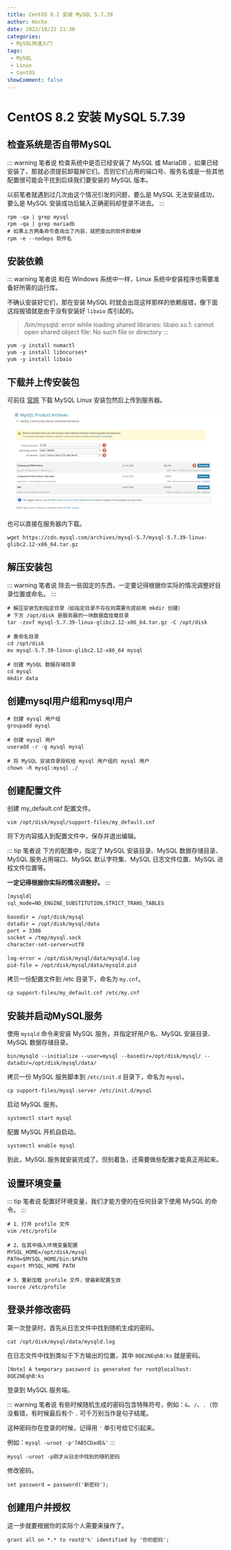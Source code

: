 ```yaml
---
title: CentOS 8.2 安装 MySQL 5.7.39
author: Hocho
date: 2022/10/22 21:30
categories:
 - MySQL快速入门
tags:
 - MySQL
 - Linux
 - CentOS
showComment: false
---
```


# CentOS 8.2 安装 MySQL 5.7.39

## 检查系统是否自带MySQL

::: warning 笔者说
检查系统中是否已经安装了 MySQL 或 MariaDB ，如果已经安装了，那就必须提前卸载掉它们，否则它们占用的端口号、服务名或是一些其他配置很可能会干扰到后续我们要安装的 MySQL 版本。   

以前笔者就遇到过几次由这个情况引发的问题，要么是 MySQL 无法安装成功，要么是 MySQL 安装成功后输入正确密码却登录不进去。
:::

```shell
rpm -qa | grep mysql
rpm -qa | grep mariadb
# 如果上方两条命令查询出了内容，就把查出的软件卸载掉
rpm -e --nodeps 软件名
```

## 安装依赖

::: warning 笔者说
和在 Windows 系统中一样，Linux 系统中安装程序也需要准备好所需的运行库。   

不确认安装好它们，那在安装 MySQL 时就会出现这样那样的依赖报错，像下面这段报错就是由于没有安装好 `libaio` 库引起的。  

>/bin/mysqld: error while loading shared libraries: libaio.so.1: cannot open shared object file: No such file or directory
:::

```shell
yum -y install numactl
yum -y install libncurses*
yum -y install libaio
```

## 下载并上传安装包

可前往 [官网](https://downloads.mysql.com/archives/community) 下载 MySQL Linux 安装包然后上传到服务器。

![202210222130166](../../../public/img/2022/10/22/202210222130166.png)

也可以直接在服务器内下载。

```shell
wget https://cdn.mysql.com/archives/mysql-5.7/mysql-5.7.39-linux-glibc2.12-x86_64.tar.gz
```

## 解压安装包

::: warning 笔者说
除去一些固定的东西，一定要记得根据你实际的情况调整好目录位置或命名。
:::

```shell
# 解压安装包到指定目录（如指定目录不存在则需要先提前用 mkdir 创建）
# 下方 /opt/disk 是服务器的一块数据盘挂载目录
tar -zxvf mysql-5.7.39-linux-glibc2.12-x86_64.tar.gz -C /opt/disk

# 重命名目录
cd /opt/disk
mv mysql-5.7.39-linux-glibc2.12-x86_64 mysql

# 创建 MySQL 数据存储目录
cd mysql
mkdir data
```

## 创建mysql用户组和mysql用户

```shell
# 创建 mysql 用户组
groupadd mysql

# 创建 mysql 用户
useradd -r -g mysql mysql

# 将 MySQL 安装目录授权给 mysql 用户组的 mysql 用户
chown -R mysql:mysql ./
```

## 创建配置文件

创建 my_default.cnf 配置文件。

```shell
vim /opt/disk/mysql/support-files/my_default.cnf
```

将下方内容插入到配置文件中，保存并退出编辑。

::: tip 笔者说
下方的配置中，指定了 MySQL 安装目录、MySQL 数据存储目录、MySQL 服务占用端口、MySQL 默认字符集、MySQL 日志文件位置、MySQL 进程文件位置等。  

**一定记得根据你实际的情况调整好。** 
:::

```shell
[mysqld]
sql_mode=NO_ENGINE_SUBSTITUTION,STRICT_TRANS_TABLES 

basedir = /opt/disk/mysql
datadir = /opt/disk/mysql/data
port = 3306
socket = /tmp/mysql.sock
character-set-server=utf8

log-error = /opt/disk/mysql/data/mysqld.log
pid-file = /opt/disk/mysql/data/mysqld.pid
```

拷贝一份配置文件到 /etc 目录下，命名为 `my.cnf`。

```shell
cp support-files/my_default.cnf /etc/my.cnf
```

## 安装并启动MySQL服务

使用 `mysqld` 命令来安装 MySQL 服务，并指定好用户名、MySQL 安装目录、MySQL 数据存储目录。

```shell
bin/mysqld --initialize --user=mysql --basedir=/opt/disk/mysql/ --datadir=/opt/disk/mysql/data/
```

拷贝一份 MySQL 服务脚本到 `/etc/init.d` 目录下，命名为 `mysql`。

```shell
cp support-files/mysql.server /etc/init.d/mysql
```

启动 MySQL 服务。

```shell
systemctl start mysql
```

配置 MySQL 开机自启动。

```shell
systemctl enable mysql
```
到此，MySQL 服务就安装完成了。但别着急，还需要做些配置才能真正用起来。

## 设置环境变量

::: tip 笔者说
配置好环境变量，我们才能方便的在任何目录下使用 MySQL 的命令。
:::

```shell
# 1、打开 profile 文件
vim /etc/profile

# 2、在其中插入环境变量配置
MYSQL_HOME=/opt/disk/mysql
PATH=$MYSQL_HOME/bin:$PATH
export MYSQL_HOME PATH

# 3、重新加载 profile 文件，使最新配置生效
source /etc/profile
```

## 登录并修改密码

第一次登录时，首先从日志文件中找到随机生成的密码。

```shell
cat /opt/disk/mysql/data/mysqld.log
```

在日志文件中找到类似于下方输出的位置，其中 `8QE2NEqhB:ks` 就是密码。

```
[Note] A temporary password is generated for root@localhost: 8QE2NEqhB:ks
```

登录到 MySQL 服务端。

::: warning 笔者说
有些时候随机生成的密码包含特殊符号，例如：`&`、`/`、`.`（你没看错，有时候最后有个 `.` 可千万别当作是句子结尾。  

这种密码你在登录的时候，记得用 `'` 单引号给它引起来。  

例如：`mysql -uroot -p'7AB5CDadE&'`
:::

```shell
mysql -uroot -p刚才从日志中找到的随机密码
```

修改密码。

```shell
set password = password('新密码');
```

## 创建用户并授权

这一步就要根据你的实际个人需要来操作了。

```shell
grant all on *.* to root@'%' identified by '你的密码';
```
